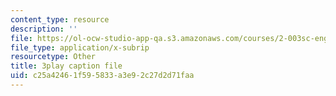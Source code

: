 ```yaml
---
content_type: resource
description: ''
file: https://ol-ocw-studio-app-qa.s3.amazonaws.com/courses/2-003sc-engineering-dynamics-fall-2011/c25a42461f595833a3e92c27d2d71faa_iMz0LiqjFmE.vtt
file_type: application/x-subrip
resourcetype: Other
title: 3play caption file
uid: c25a4246-1f59-5833-a3e9-2c27d2d71faa
---
```


